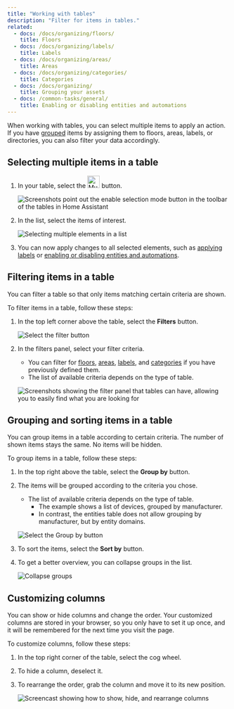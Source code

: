 ```yaml
---
title: "Working with tables"
description: "Filter for items in tables."
related:
  - docs: /docs/organizing/floors/
    title: Floors
  - docs: /docs/organizing/labels/
    title: Labels
  - docs: /docs/organizing/areas/
    title: Areas
  - docs: /docs/organizing/categories/
    title: Categories
  - docs: /docs/organizing/
    title: Grouping your assets
  - docs: /common-tasks/general/
    title: Enabling or disabling entities and automations
---
```


When working with tables, you can select multiple items to apply an action. If you have [grouped](/docs/organizing/) items by assigning them to floors, areas, labels, or directories, you can also filter your data accordingly.

## Selecting multiple items in a table

1. In your table, select the <img height="28px" src="/images/organizing/multiselect_icon.png" alt="Multiselect icon"/> button.

   ![Screenshots point out the enable selection mode button in the toolbar of the tables in Home Assistant](/images/blog/2024-04/enable-selection-mode.png)

2. In the list, select the items of interest.

   ![Selecting multiple elements in a list](/images/organizing/multiselect_01.png)

3. You can now apply changes to all selected elements, such as [applying labels](/docs/organzing/labels/) or [enabling or disabling entities and automations](/common-tasks/general/).

## Filtering items in a table

You can filter a table so that only items matching certain criteria are shown.

To filter items in a table, follow these steps:

1. In the top left corner above the table, select the **Filters** button.

    ![Select the filter button](/images/organizing/filters_01.png)

2. In the filters panel, select your filter criteria.
   - You can filter for [floors](/docs/organizing/floors/), [areas](/docs/organizing/areas/), [labels](/docs/organizing/labels/), and [categories](/docs/organizing/categories/) if you have previously defined them.
   - The list of available criteria depends on the type of table.

    ![Screenshots showing the filter panel that tables can have, allowing you to easily find what you are looking for](/images/organizing/filter-panel.png)

## Grouping and sorting items in a table

You can group items in a table according to certain criteria. The number of shown items stays the same. No items will be hidden.

To group items in a table, follow these steps:

1. In the top right above the table, select the **Group by** button.
2. The items will be grouped according to the criteria you chose.
   - The list of available criteria depends on the type of table.
     - The example shows a list of devices, grouped by manufacturer.
     - In contrast, the entities table does not allow grouping by manufacturer, but by entity domains.

    ![Select the Group by button](/images/organizing/table_group_01.png)

3. To sort the items, select the **Sort by** button.
4. To get a better overview, you can collapse groups in the list.

    ![Collapse groups](/images/organizing/table_group_collapse.png)

## Customizing columns

You can show or hide columns and change the order. Your customized columns are stored in your browser, so you only have to set it up once, and it will be remembered for the next time you visit the page.

To customize columns, follow these steps:

1. In the top right corner of the table, select the cog wheel.
2. To hide a column, deselect it.
3. To rearrange the order, grab the column and move it to its new position.

   ![Screencast showing how to show, hide, and rearrange columns](/images/organizing/customize_columns.webp)